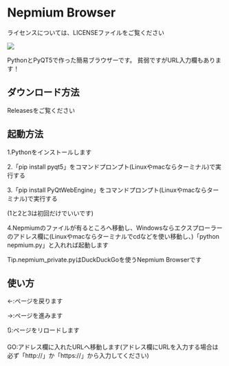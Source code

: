 # Nepmium Browser
ライセンスについては、LICENSEファイルをご覧ください

<img src="https://cdn.discordapp.com/attachments/967750417104642048/997995323085553724/unknown.png">

PythonとPyQT5で作った簡易ブラウザーです。
貧弱ですがURL入力欄もあります！

## ダウンロード方法

Releasesをご覧ください

## 起動方法

1.Pythonをインストールします<br>

2.「pip install pyqt5」をコマンドプロンプト(Linuxやmacならターミナル)で実行する

3.「pip install PyQtWebEngine」をコマンドプロンプト(Linuxやmacならターミナル)で実行する

(1と2と3は初回だけでいいです)

4.Nepmiumのファイルが有るところへ移動し、Windowsならエクスプローラーのアドレス欄に(Linuxやmacならターミナルでcdなどを使い移動し、)「python nepmium.py」と入れれば起動します

Tip.nepmium_private.pyはDuckDuckGoを使うNepmium Browserです

## 使い方

←:ページを戻ります

→:ページを進みます

🔃:ページをリロードします

GO:アドレス欄に入れたURLへ移動します(アドレス欄にURLを入力する場合は必ず「http://」か「https://」から入力してください)
